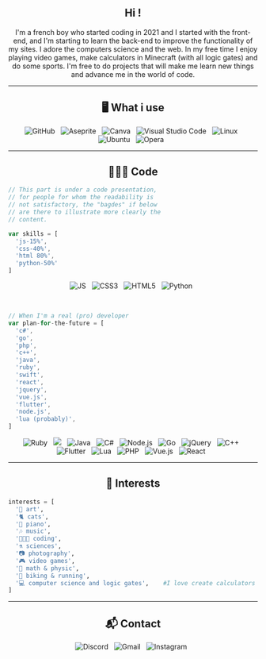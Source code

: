 <h2 align="center">Hi !</h2>

<p align="center">
  I'm a french boy who started coding in 2021 and I started with the front-end, and I'm starting to learn the back-end to improve the functionality of my sites. I adore the computers science and the web. In my free time I enjoy playing video games, make calculators in Minecraft (with all logic gates) and do some sports. I'm free to do projects that will make me learn new things and advance me in the world of code.
</p>

<hr>

<h2 align="center">🖥️ What i use</h2>

<p align="center">
  <img alt="GitHub" src="https://img.shields.io/badge/github-%23121011.svg?style=for-the-badge&logo=github&logoColor=white"/>&nbsp;&nbsp;
  <img alt="Aseprite" src="https://img.shields.io/badge/Aseprite-FFFFFF?style=for-the-badge&logo=Aseprite&logoColor=#7D929E"/>&nbsp;&nbsp;
  <img alt="Canva" src="https://img.shields.io/badge/Canva-%2300C4CC.svg?style=for-the-badge&logo=Canva&logoColor=white"/>&nbsp;&nbsp;
  <img alt="Visual Studio Code" src="https://img.shields.io/badge/Visual%20Studio-007ACC.svg?style=for-the-badge&logo=visual-studio-code&logoColor=white"/>&nbsp;&nbsp;
  <img alt="Linux" src="https://img.shields.io/badge/Linux-FCC624?style=for-the-badge&logo=linux&logoColor=black"/>&nbsp;&nbsp;
  <img alt="Ubuntu" src="https://img.shields.io/badge/Ubuntu-E95420?style=for-the-badge&logo=ubuntu&logoColor=white"/>&nbsp;&nbsp;
  <img alt="Opera" src="https://img.shields.io/badge/Opera-FF1B2D?style=for-the-badge&logo=Opera&logoColor=white"/>&nbsp;&nbsp;
</p>

<hr>

<h2 align="center">👨🏻‍💻 Code</h2>

```js
// This part is under a code presentation,
// for people for whom the readability is
// not satisfactory, the "bagdes" if below
// are there to illustrate more clearly the
// content.

var skills = [
  'js-15%',
  'css-40%',
  'html 80%',
  'python-50%'
]
```

<p align="center">
  <img alt="JS" src="https://img.shields.io/badge/javascript-%23323330.svg?style=for-the-badge&logo=javascript&logoColor=%23F7DF1E"/>&nbsp;&nbsp;
  <img alt="CSS3" src="https://img.shields.io/badge/css3-%231572B6.svg?style=for-the-badge&logo=css3&logoColor=white"/>&nbsp;&nbsp;
  <img alt="HTML5" src="https://img.shields.io/badge/html5-%23E34F26.svg?style=for-the-badge&logo=html5&logoColor=white"/>&nbsp;&nbsp;
  <img alt="Python" src="https://img.shields.io/badge/python-3670A0?style=for-the-badge&logo=python&logoColor=ffdd54"/>&nbsp;&nbsp;
</p>

<br>

```js
// When I'm a real (pro) developer
var plan-for-the-future = [
  'c#',
  'go',
  'php',
  'c++',
  'java',
  'ruby',
  'swift',
  'react',
  'jquery',
  'vue.js',
  'flutter',
  'node.js',
  'lua (probably)',
]
```

<p align="center">
  <img alt="Ruby" src="https://img.shields.io/badge/ruby-%23CC342D.svg?style=for-the-badge&logo=ruby&logoColor=white"/>&nbsp;&nbsp;
  <img alo="Swift" src="https://img.shields.io/badge/swift-F54A2A?style=for-the-badge&logo=swift&logoColor=white"/>&nbsp;&nbsp;
  <img alt="Java" src="https://img.shields.io/badge/java-%23edb600.svg?style=for-the-badge&logo=java&logoColor=white"/>&nbsp;&nbsp;
  <img alt="C#" src="https://img.shields.io/badge/c%23-%23239120.svg?style=for-the-badge&logo=c-sharp&logoColor=white"/>&nbsp;&nbsp;
  <img alt="Node.js" src="https://img.shields.io/badge/node.js-6DA55F?style=for-the-badge&logo=node.js&logoColor=white"/>&nbsp;&nbsp;
  <img alt="Go" src="https://img.shields.io/badge/go-%2300ADD8.svg?style=for-the-badge&logo=go&logoColor=white"/>&nbsp;&nbsp;
  <img alt="jQuery" src="https://img.shields.io/badge/jquery-%230769AD.svg?style=for-the-badge&logo=jquery&logoColor=white"/>&nbsp;&nbsp;
  <img alt="C++" src="https://img.shields.io/badge/c++-%2300599C.svg?style=for-the-badge&logo=c%2B%2B&logoColor=white"/>&nbsp;&nbsp;
  <img alt="Flutter" src="https://img.shields.io/badge/Flutter-%2302569B.svg?style=for-the-badge&logo=Flutter&logoColor=white"/>&nbsp;&nbsp;
  <img alt="Lua" src="https://img.shields.io/badge/lua-%232C2D72.svg?style=for-the-badge&logo=lua&logoColor=white"/>&nbsp;&nbsp;
  <img alt="PHP" src="https://img.shields.io/badge/php-%23777BB4.svg?style=for-the-badge&logo=php&logoColor=white"/>&nbsp;&nbsp;
  <img alt="Vue.js" src="https://img.shields.io/badge/vue.js-%2335495e.svg?style=for-the-badge&logo=vuedotjs&logoColor=%234FC08D"/>&nbsp;&nbsp;
  <img alt="React" src="https://img.shields.io/badge/react-%2320232a.svg?style=for-the-badge&logo=react&logoColor=%2361DAFB"/>&nbsp;&nbsp;
</p>

<hr>

<h2 align="center">🤍 Interests</h2>

```python
interests = [
  '🎨 art',
  '🐈 cats',
  '🎹 piano',
  '🎶 music',
  '👨🏻‍💻 coding',
  '⚗️ sciences',
  '📷 photography',
  '🎮 video games',
  '🧮 math & physic',
  '🚴 biking & running',
  '💻 computer science and logic gates',    #I love create calculators in Minecraft
]
```

<hr>

<h2 align="center">📬 Contact</h2>

<p align="center">
  <img alt="Discord" src="https://img.shields.io/badge/Galaad%C2%B3%230252-%237289DA.svg?style=for-the-badge&logo=discord&logoColor=white"/>&nbsp;&nbsp;
  <img alt="Gmail" src="https://img.shields.io/badge/iamgalaad%40gmail.com-D14836?style=for-the-badge&logo=gmail&logoColor=white"/>&nbsp;&nbsp;
  <img alt="Instagram" src="https://img.shields.io/badge/iamgalaad-%23E4405F.svg?style=for-the-badge&logo=Instagram&logoColor=white"/>&nbsp;&nbsp;
</p>
